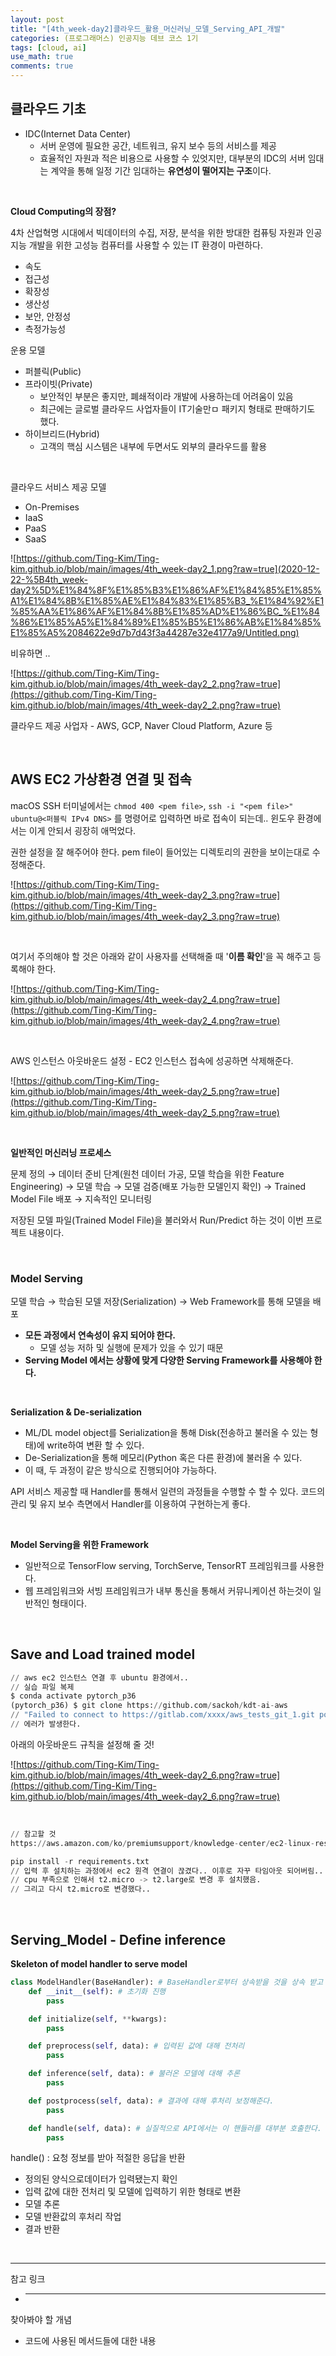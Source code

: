 ```yaml
---
layout: post
title: "[4th_week-day2]클라우드_활용_머신러닝_모델_Serving_API_개발"
categories: (프로그래머스) 인공지능 데브 코스 1기
tags: [cloud, ai]
use_math: true
comments: true
---
```


## 클라우드 기초

- IDC(Internet Data Center)
  - 서버 운영에 필요한 공간, 네트워크, 유지 보수 등의 서비스를 제공
  - 효율적인 자원과 적은 비용으로 사용할 수 있엇지만, 대부분의 IDC의 서버 임대는 계약을 통해 일정 기간 임대하는 **유연성이 떨어지는 구조**이다.

<br>

**Cloud Computing의 장점?**

4차 산업혁명 시대에서 빅데이터의 수집, 저장, 분석을 위한 방대한 컴퓨팅 자원과 인공지능 개발을 위한 고성능 컴퓨터를 사용할 수 있는 IT 환경이 마련하다.

- 속도
- 접근성
- 확장성
- 생산성
- 보안, 안정성
- 측정가능성

운용 모델

- 퍼블릭(Public)
- 프라이빗(Private)
  - 보안적인 부분은 좋지만, 폐쇄적이라 개발에 사용하는데 어려움이 있음
  - 최근에는 글로벌 클라우드 사업자들이 IT기술만ㅁ 패키지 형태로 판매하기도 했다.
- 하이브리드(Hybrid)
  - 고객의 핵심 시스템은 내부에 두면서도 외부의 클라우드를 활용

<br>

클라우드 서비스 제공 모델

- On-Premises
- IaaS
- PaaS
- SaaS

![https://github.com/Ting-Kim/Ting-kim.github.io/blob/main/images/4th_week-day2_1.png?raw=true](2020-12-22-%5B4th_week-day2%5D%E1%84%8F%E1%85%B3%E1%86%AF%E1%84%85%E1%85%A1%E1%84%8B%E1%85%AE%E1%84%83%E1%85%B3_%E1%84%92%E1%85%AA%E1%86%AF%E1%84%8B%E1%85%AD%E1%86%BC_%E1%84%86%E1%85%A5%E1%84%89%E1%85%B5%E1%86%AB%E1%84%85%E1%85%A5%2084622e9d7b7d43f3a44287e32e4177a9/Untitled.png)

비유하면 ..

![https://github.com/Ting-Kim/Ting-kim.github.io/blob/main/images/4th_week-day2_2.png?raw=true](https://github.com/Ting-Kim/Ting-kim.github.io/blob/main/images/4th_week-day2_2.png?raw=true)

클라우드 제공 사업자 - AWS, GCP, Naver Cloud Platform, Azure 등

<br>

## AWS EC2 가상환경 연결 및 접속

macOS SSH 터미널에서는 `chmod 400 <pem file>`, `ssh -i "<pem file>" ubuntu@<퍼블릭 IPv4 DNS>` 를 명령어로 입력하면 바로 접속이 되는데.. 윈도우 환경에서는 이게 안되서 굉장히 애먹었다.

권한 설정을 잘 해주어야 한다. pem file이 들어있는 디렉토리의 권한을 보이는대로 수정해준다.

![https://github.com/Ting-Kim/Ting-kim.github.io/blob/main/images/4th_week-day2_3.png?raw=true](https://github.com/Ting-Kim/Ting-kim.github.io/blob/main/images/4th_week-day2_3.png?raw=true)

<br>

여기서 주의해야 할 것은 아래와 같이 사용자를 선택해줄 때 '**이름 확인**'을 꼭 해주고 등록해야 한다.

![https://github.com/Ting-Kim/Ting-kim.github.io/blob/main/images/4th_week-day2_4.png?raw=true](https://github.com/Ting-Kim/Ting-kim.github.io/blob/main/images/4th_week-day2_4.png?raw=true)

<br>

AWS 인스턴스 아웃바운드 설정 - EC2 인스턴스 접속에 성공하면 삭제해준다.

![https://github.com/Ting-Kim/Ting-kim.github.io/blob/main/images/4th_week-day2_5.png?raw=true](https://github.com/Ting-Kim/Ting-kim.github.io/blob/main/images/4th_week-day2_5.png?raw=true)

<br>

**일반적인 머신러닝 프로세스**

문제 정의 → 데이터 준비 단계(원천 데이터 가공, 모델 학습을 위한 Feature Engineering) → 모델 학습 → 모델 검증(배포 가능한 모델인지 확인) → Trained Model File 배포 → 지속적인 모니터링

저장된 모델 파일(Trained Model File)을 불러와서 Run/Predict 하는 것이 이번 프로젝트 내용이다.

<br>

### Model Serving

모델 학습 → 학습된 모델 저장(Serialization) → Web Framework를 통해 모델을 배포

- **모든 과정에서 연속성이 유지 되어야 한다.**
  - 모델 성능 저하 및 실행에 문제가 있을 수 있기 때문
- **Serving Model 에서는 상황에 맞게 다양한 Serving Framework를 사용해야 한다.**

<br>

**Serialization & De-serialization**

- ML/DL model object를 Serialization을 통해 Disk(전송하고 불러올 수 있는 형태)에 write하여 변환 할 수 있다.
- De-Serialization을 통해 메모리(Python 혹은 다른 환경)에 불러올 수 있다.
- 이 때, 두 과정이 같은 방식으로 진행되어야 가능하다.

API 서비스 제공할 때 Handler를 통해서 일련의 과정들을 수행할 수 할 수 있다. 코드의 관리 및 유지 보수 측면에서 Handler를 이용하여 구현하는게 좋다.

<br>

**Model Serving을 위한 Framework**

- 일반적으로 TensorFlow serving, TorchServe, TensorRT 프레임워크를 사용한다.
- 웹 프레임워크와 서빙 프레임워크가 내부 통신을 통해서 커뮤니케이션 하는것이 일반적인 형태이다.

<br>

## Save and Load trained model

```python
// aws ec2 인스턴스 연결 후 ubuntu 환경에서..
// 실습 파일 복제
$ conda activate pytorch_p36
(pytorch_p36) $ git clone https://github.com/sackoh/kdt-ai-aws
// "Failed to connect to https://gitlab.com/xxxx/aws_tests_git_1.git port 443: Connection timed out"
// 에러가 발생한다.
```

아래의 아웃바운드 규칙을 설정해 줄 것!

![https://github.com/Ting-Kim/Ting-kim.github.io/blob/main/images/4th_week-day2_6.png?raw=true](https://github.com/Ting-Kim/Ting-kim.github.io/blob/main/images/4th_week-day2_6.png?raw=true)

<br>

```python
// 참고할 것
https://aws.amazon.com/ko/premiumsupport/knowledge-center/ec2-linux-resolve-ssh-connection-errors/

pip install -r requirements.txt
// 입력 후 설치하는 과정에서 ec2 원격 연결이 끊겼다.. 이후로 자꾸 타임아웃 되어버림..
// cpu 부족으로 인해서 t2.micro -> t2.large로 변경 후 설치했음.
// 그리고 다시 t2.micro로 변경했다..
```

<br>

## Serving_Model - Define inference

**Skeleton of model handler to serve model**

```python
class ModelHandler(BaseHandler): # BaseHandler로부터 상속받을 것을 상속 받고
	def __init__(self): # 초기화 진행
		pass

	def initialize(self, **kwargs):
		pass

	def preprocess(self, data): # 입력된 값에 대해 전처리
		pass

	def inference(self, data): # 불러온 모델에 대해 추론
		pass

	def postprocess(self, data): # 결과에 대해 후처리 보정해준다.
		pass

	def handle(self, data): # 실질적으로 API에서는 이 핸들러를 대부분 호출한다.
		pass
```

handle() : 요청 정보를 받아 적절한 응답을 반환

- 정의된 양식으로데이터가 입력됐는지 확인
- 입력 값에 대한 전처리 및 모델에 입력하기 위한 형태로 변환
- 모델 추론
- 모델 반환값의 후처리 작업
- 결과 반환

<br>

---

참고 링크

- ***

찾아봐야 할 개념

- 코드에 사용된 메서드들에 대한 내용
